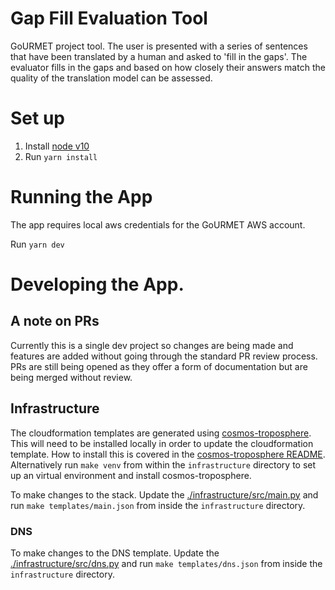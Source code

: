 # Gap Fill Evaluation Tool

GoURMET project tool. The user is presented with a series of sentences that have been translated by a human and asked to 'fill in the gaps'. The evaluator fills in the gaps and based on how closely their answers match the quality of the translation model can be assessed.

# Set up
1. Install [node v10](https://nodejs.org/en/)
2. Run `yarn install`

# Running the App

The app requires local aws credentials for the GoURMET AWS account.

Run `yarn dev`

# Developing the App.

## A note on PRs

Currently this is a single dev project so changes are being made and features are added without going through the standard PR review process. PRs are still being opened as they offer a form of documentation but are being merged without review.

## Infrastructure

The cloudformation templates are generated using [cosmos-troposphere](https://github.com/bbc/cosmos-troposphere). This will need to be installed locally in order to update the cloudformation template. How to install this is covered in the [cosmos-troposphere README](https://github.com/bbc/cosmos-troposphere/blob/master/README.rst). Alternatively run `make venv` from within the `infrastructure` directory to set up an virtual environment and install cosmos-troposphere.

To make changes to the stack. Update the [./infrastructure/src/main.py](./infrastructure/src/main.py) and run `make templates/main.json` from inside the `infrastructure` directory.

### DNS

To make changes to the DNS template. Update the [./infrastructure/src/dns.py](./infrastructure/src/dns.py) and run `make templates/dns.json` from inside the `infrastructure` directory.
